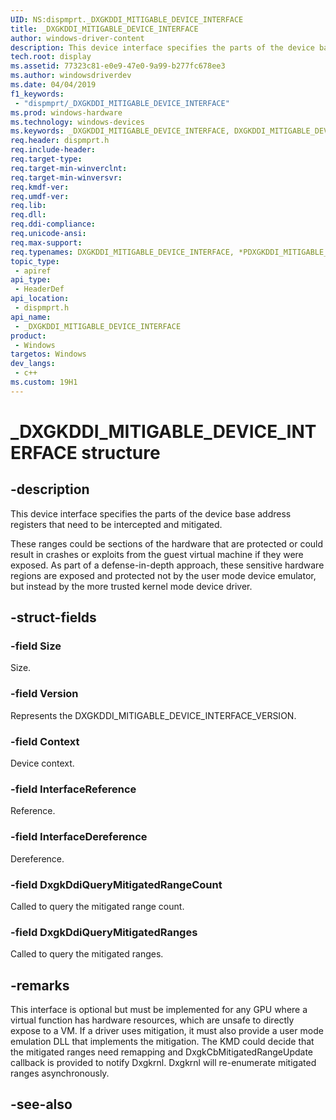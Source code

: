 ```yaml
---
UID: NS:dispmprt._DXGKDDI_MITIGABLE_DEVICE_INTERFACE
title: _DXGKDDI_MITIGABLE_DEVICE_INTERFACE
author: windows-driver-content
description: This device interface specifies the parts of the device base address registers that need to be intercepted and mitigated.
tech.root: display
ms.assetid: 77323c81-e0e9-47e0-9a99-b277fc678ee3
ms.author: windowsdriverdev
ms.date: 04/04/2019 
f1_keywords:
 - "dispmprt/_DXGKDDI_MITIGABLE_DEVICE_INTERFACE"
ms.prod: windows-hardware
ms.technology: windows-devices
ms.keywords: _DXGKDDI_MITIGABLE_DEVICE_INTERFACE, DXGKDDI_MITIGABLE_DEVICE_INTERFACE, *PDXGKDDI_MITIGABLE_DEVICE_INTERFACE, 
req.header: dispmprt.h
req.include-header:
req.target-type:
req.target-min-winverclnt: 
req.target-min-winversvr:
req.kmdf-ver:
req.umdf-ver:
req.lib:
req.dll:
req.ddi-compliance:
req.unicode-ansi:
req.max-support:
req.typenames: DXGKDDI_MITIGABLE_DEVICE_INTERFACE, *PDXGKDDI_MITIGABLE_DEVICE_INTERFACE
topic_type: 
 - apiref
api_type: 
 - HeaderDef
api_location: 
 - dispmprt.h
api_name: 
 - _DXGKDDI_MITIGABLE_DEVICE_INTERFACE
product: 
 - Windows
targetos: Windows
dev_langs:
 - c++
ms.custom: 19H1
---
```


# _DXGKDDI_MITIGABLE_DEVICE_INTERFACE structure

## -description

This device interface specifies the parts of the device base address registers that need to be intercepted and mitigated. 

These ranges could be sections of the hardware that are protected or could result in crashes or exploits from the guest virtual machine if they were exposed.  As part of a defense-in-depth approach, these sensitive hardware regions are exposed and protected not by the user mode device emulator, but instead by the more trusted kernel mode device driver.

## -struct-fields

### -field Size

Size.

### -field Version

Represents the DXGKDDI_MITIGABLE_DEVICE_INTERFACE_VERSION.

### -field Context

Device context.

### -field InterfaceReference

Reference.

### -field InterfaceDereference

Dereference.

### -field DxgkDdiQueryMitigatedRangeCount

Called to query the mitigated range count.

### -field DxgkDdiQueryMitigatedRanges
 
Called to query the mitigated ranges.

## -remarks

This interface is optional but must be implemented for any GPU where a virtual function has hardware resources, which are unsafe to directly expose to a VM. If a driver uses mitigation, it must also provide a user mode emulation DLL that implements the mitigation. 
The KMD could decide that the mitigated ranges need remapping and DxgkCbMitigatedRangeUpdate callback is provided to notify Dxgkrnl. Dxgkrnl will re-enumerate mitigated ranges asynchronously.

## -see-also
